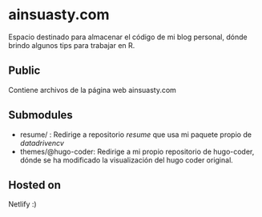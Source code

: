 # ainsuasty.com
Espacio destinado para almacenar el código de mi blog personal, dónde brindo algunos tips para trabajar en R.

## Public
Contiene archivos de la página web ainsuasty.com

## Submodules
- resume/ : Redirige a repositorio *resume* que usa mi paquete propio de _datadrivencv_ 
- themes/@hugo-coder: Redirige a mi propio repositorio de hugo-coder, dónde se ha modificado la visualización del hugo coder original.

## Hosted on 
Netlify :)
